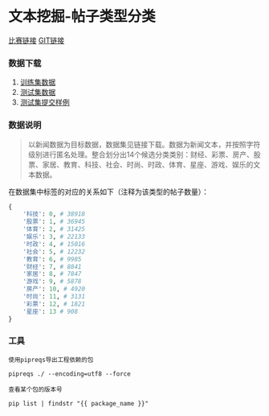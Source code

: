 # 文本挖掘-帖子类型分类

[比赛链接](https://tianchi.aliyun.com/competition/entrance/531810/introduction)
[GIT链接](https://github.com/HaoREN211/match-posting_label_prediction)

### 数据下载

1. [训练集数据](https://tianchi-competition.oss-cn-hangzhou.aliyuncs.com/531810/train_set.csv.zip)
1. [测试集数据](https://tianchi-competition.oss-cn-hangzhou.aliyuncs.com/531810/test_a.csv.zip)
1. [测试集提交样例](https://tianchi-competition.oss-cn-hangzhou.aliyuncs.com/531810/test_a_sample_submit.csv)

### 数据说明

> 以新闻数据为目标数据，数据集见链接下载。数据为新闻文本，并按照字符级别进行匿名处理。整合划分出14个候选分类类别：财经、彩票、房产、股票、家居、教育、科技、社会、时尚、时政、体育、星座、游戏、娱乐的文本数据。

在数据集中标签的对应的关系如下（注释为该类型的帖子数量）：

```python
{
    '科技': 0, # 38918
    '股票': 1, # 36945
    '体育': 2, # 31425
    '娱乐': 3, # 22133
    '时政': 4, # 15016
    '社会': 5, # 12232
    '教育': 6, # 9985
    '财经': 7, # 8841
    '家居': 8, # 7847
    '游戏': 9, # 5878
    '房产': 10, # 4920
    '时尚': 11, # 3131
    '彩票': 12, # 1821
    '星座': 13 # 908
}
```

### 工具

`使用pipreqs导出工程依赖的包`

``` sell
pipreqs ./ --encoding=utf8 --force
```

`查看某个包的版本号`

```shell
pip list | findstr "{{ package_name }}"
```
